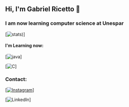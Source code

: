 
## Hi, I'm Gabriel Ricetto 👋
### I am now learning computer science at Unespar

[![stats](https://github-readme-stats.vercel.app/api?username=Ricettoo&show_icons=true&theme=midnight-purple))]

#### I'm Learning now:

[![java](https://img.shields.io/badge/Java-000000?style=for-the-badge&logo=openjdk&logoColor=purple)]

[![C](https://img.shields.io/badge/C-000000?style=for-the-badge&logo=c&logoColor=purple)]

### Contact: 
[[![Instagram](https://img.shields.io/badge/Instagram-ff4d6c?style=for-the-badge&logo=instagram&logoColor=white)](https://www.instagram.com/ricettoo/)]

[![LinkedIn](https://img.shields.io/badge/LinkedIn-0077B5?style=for-the-badge&logo=linkedin&logoColor=white)]
